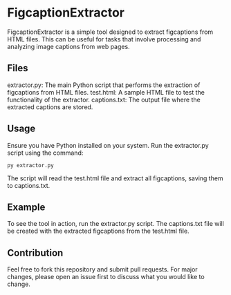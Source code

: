 # FigcaptionExtractor
FigcaptionExtractor is a simple tool designed to extract figcaptions from HTML files. This can be useful for tasks that involve processing and analyzing image captions from web pages.

## Files
extractor.py: The main Python script that performs the extraction of figcaptions from HTML files.
test.html: A sample HTML file to test the functionality of the extractor.
captions.txt: The output file where the extracted captions are stored.

## Usage
Ensure you have Python installed on your system.
Run the extractor.py script using the command:
```
py extractor.py
```
The script will read the test.html file and extract all figcaptions, saving them to captions.txt.

## Example
To see the tool in action, run the extractor.py script. The captions.txt file will be created with the extracted figcaptions from the test.html file.

## Contribution
Feel free to fork this repository and submit pull requests. For major changes, please open an issue first to discuss what you would like to change.
